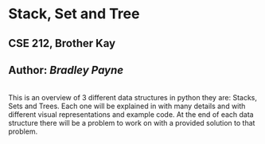 # **Stack, Set and Tree**
## CSE 212, Brother Kay
## Author: *Bradley Payne*

<br>This is an overview of 3 different data structures in python they are: Stacks, Sets and Trees. Each one will be explained in with many details and with different visual representations and example code. At the end of each data structure there will be a problem to work on with a provided solution to that problem.